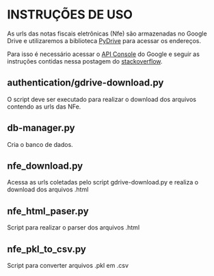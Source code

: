 # INSTRUÇÕES DE USO

As urls das notas fiscais eletrônicas (Nfe) são armazenadas no Google Drive e utilizaremos a biblioteca [PyDrive](https://pythonhosted.org/PyDrive/index.html) para acessar os endereços.

Para isso é necessário acessar o [API Console](https://console.developers.google.com/
) do Google e seguir as instruções contidas nessa postagem do [stackoverflow](https://stackoverflow.com/a/33426759).

## authentication/gdrive-download.py
O script deve ser executado para realizar o download dos arquivos contendo as urls das NFe.

## db-manager.py
Cria o banco de dados.

## nfe_download.py
Acessa as urls coletadas pelo script gdrive-download.py e realiza o download dos arquivos .html

## nfe_html_paser.py
Script para realizar o parser dos arquivos .html

## nfe_pkl_to_csv.py
Script para converter arquivos .pkl em .csv

